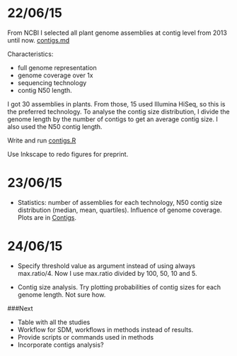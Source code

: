 22/06/15
===

From NCBI I selected all plant genome assemblies at contig level from 2013 until now. [contigs.md](https://github.com/pilarcormo/SNP_distribution_method/blob/master/Contigs/contigs.md)

Characteristics: 

- full genome representation 
- genome coverage over 1x
- sequencing technology
- contig N50 length. 

I got 30 assemblies in plants. From those, 15 used Illumina HiSeq, so this is the preferred technology. To analyse the contig size distribution, I divide the genome length by the number of contigs to get an average contig size. I also used the N50 contig length. 

Write and run [contigs.R]()

Use Inkscape to redo figures for preprint. 


23/06/15
===

- Statistics: number of assemblies for each technology, N50 contig size distribution (median, mean, quartiles). Influence of genome coverage. Plots are in [Contigs](https://github.com/pilarcormo/SNP_distribution_method/tree/master/Contigs).



24/06/15
===
-  Specify threshold value as argument instead of using always max.ratio/4. Now I use max.ratio divided by 100, 50, 10 and 5.

-  Contig size analysis. Try plotting probabilities of contig sizes for each genome length. Not sure how. 


###Next

- Table with all the studies 
- Workflow for SDM, workflows in methods instead of results. 
- Provide scripts or commands used in methods
- Incorporate contigs analysis? 
